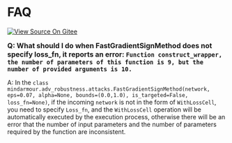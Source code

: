 # FAQ

[![View Source On Gitee](https://mindspore-website.obs.cn-north-4.myhuaweicloud.com/website-images/master/resource/_static/logo_source_en.png)](https://gitee.com/mindspore/docs/blob/master/docs/mindarmour/docs/source_en/faq.md)

<font size=3>**Q: What should I do when FastGradientSignMethod does not specify loss_fn, it reports an error: `Function construct_wrapper, the number of parameters of this function is 9, but the number of provided arguments is 10.`**</font>

A: In the `class mindarmour.adv_robustness.attacks.FastGradientSignMethod(network, eps=0.07, alpha=None, bounds=(0.0,1.0), is_targeted=False, loss_fn=None)`, if the incoming `network` is not in the form of `WithLossCell`, you need to specify `Loss_fn`, and the `WithLossCell` operation will be automatically executed by the execution process, otherwise there will be an error that the number of input parameters and the number of parameters required by the function are inconsistent.
